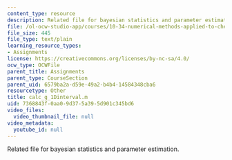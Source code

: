 ```yaml
---
content_type: resource
description: Related file for bayesian statistics and parameter estimation.
file: /ol-ocw-studio-app/courses/10-34-numerical-methods-applied-to-chemical-engineering-fall-2005/7368843f0aa09d375a395d901c345bd6_calc_g_1Dinterval.m
file_size: 445
file_type: text/plain
learning_resource_types:
- Assignments
license: https://creativecommons.org/licenses/by-nc-sa/4.0/
ocw_type: OCWFile
parent_title: Assignments
parent_type: CourseSection
parent_uid: 6579ba2a-d59e-49a2-b4b4-14584348cba6
resourcetype: Other
title: calc_g_1Dinterval.m
uid: 7368843f-0aa0-9d37-5a39-5d901c345bd6
video_files:
  video_thumbnail_file: null
video_metadata:
  youtube_id: null
---
```

Related file for bayesian statistics and parameter estimation.